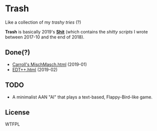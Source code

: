 # Trash
Like a collection of my *trashy tries* (?)

**Trash** is basically 2019's **[Shit][]** (which contains the *shitty scripts* I wrote between 2017-10 and the end of 2018).

## Done(?)
- [Carroll's MischMasch.html](https://dreamski21.github.io/trash/2019-01/mischmasch.html) (2019-01)
- [EDT++.html](https://dreamski21.github.io/trash/2019-02/edt++.html) (2019-02)

## TODO
- A minimalist AAN "AI" that plays a text-based, Flappy-Bird-like game.

## License
WTFPL

[shit]: https://github.com/dreamski21/shit
